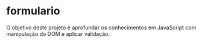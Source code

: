 # formulario
O objetivo deste projeto é aprofundar os conhecimentos em JavaScript com manipulação do DOM e aplicar validação.
